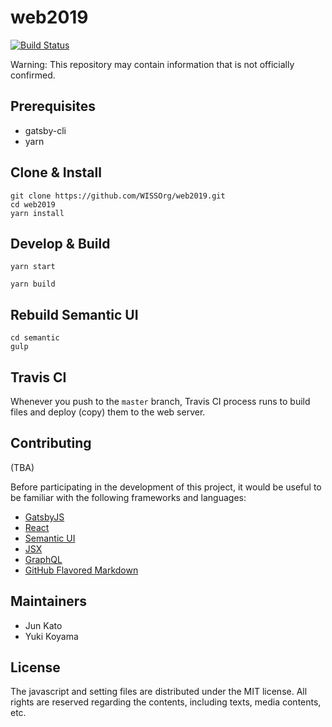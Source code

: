 # web2019

[![Build Status](https://travis-ci.org/WISSOrg/web2019.svg?branch=master)](https://travis-ci.org/WISSOrg/web2019)

Warning: This repository may contain information that is not officially confirmed.

## Prerequisites

- gatsby-cli
- yarn

## Clone & Install

```
git clone https://github.com/WISSOrg/web2019.git
cd web2019
yarn install
```

## Develop & Build

```
yarn start
```

```
yarn build
```

## Rebuild Semantic UI

```
cd semantic
gulp
```

## Travis CI

Whenever you push to the `master` branch, Travis CI process runs to build files and deploy (copy) them to the web server.

## Contributing

(TBA)

Before participating in the development of this project, it would be useful to be familiar with the following frameworks and languages:

- [GatsbyJS](https://www.gatsbyjs.org/)
- [React](https://reactjs.org/)
- [Semantic UI](https://semantic-ui.com/)
- [JSX](http://facebook.github.io/jsx/)
- [GraphQL](https://graphql.org/)
- [GitHub Flavored Markdown](https://github.github.com/gfm/)

## Maintainers

- Jun Kato
- Yuki Koyama

## License

The javascript and setting files are distributed under the MIT license. All rights are reserved regarding the contents, including texts, media contents, etc.
